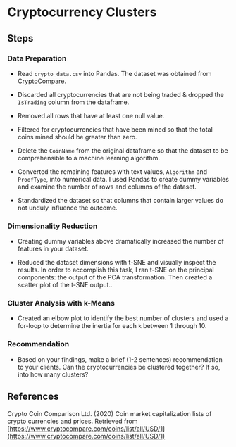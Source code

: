 # Cryptocurrency Clusters

## Steps

### Data Preparation

* Read `crypto_data.csv` into Pandas. The dataset was obtained from [CryptoCompare](https://min-api.cryptocompare.com/data/all/coinlist).

* Discarded all cryptocurrencies that are not being traded & dropped the `IsTrading` column from the dataframe.

* Removed all rows that have at least one null value.

* Filtered for cryptocurrencies that have been mined so that the total coins mined should be greater than zero.

* Delete the `CoinName` from the original dataframe so that the dataset to be comprehensible to a machine learning algorithm.

* Converted the remaining features with text values, `Algorithm` and `ProofType`, into numerical data. I used Pandas to create dummy variables and examine the number of rows and columns of the dataset.

* Standardized the dataset so that columns that contain larger values do not unduly influence the outcome.

### Dimensionality Reduction

* Creating dummy variables above dramatically increased the number of features in your dataset.

* Reduced the dataset dimensions with t-SNE and visually inspect the results. In order to accomplish this task, I ran t-SNE on the principal components: the output of the PCA transformation. Then created a scatter plot of the t-SNE output..

### Cluster Analysis with k-Means

* Created an elbow plot to identify the best number of clusters and used a for-loop to determine the inertia for each `k` between 1 through 10.

### Recommendation

* Based on your findings, make a brief (1-2 sentences) recommendation to your clients. Can the cryptocurrencies be clustered together? If so, into how many clusters? 


## References

Crypto Coin Comparison Ltd. (2020) Coin market capitalization lists of crypto currencies and prices. Retrieved from [https://www.cryptocompare.com/coins/list/all/USD/1](https://www.cryptocompare.com/coins/list/all/USD/1)

